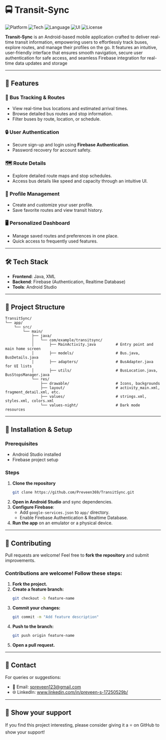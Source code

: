 # 🚍 Transit-Sync

![Platform](https://img.shields.io/badge/Platform-Android-blue.svg) 
![Tech](https://img.shields.io/badge/Backend-Firebase-orange.svg) 
![Language](https://img.shields.io/badge/Language-Java-yellow.svg)
![UI](https://img.shields.io/badge/UI-XML-green.svg) 
![License](https://img.shields.io/badge/License-MIT-lightgrey.svg)

**Transit-Sync** is an Android-based mobile application crafted to deliver real-time transit information, empowering users to effortlessly track buses, explore routes, and manage their profiles on the go. It features an intuitive, user-friendly interface that ensures smooth navigation, secure user authentication for safe access, and seamless Firebase integration for real-time data updates and storage

---

## 🚀 Features  

### 🚌 Bus Tracking & Routes
- View real-time bus locations and estimated arrival times.
- Browse detailed bus routes and stop information.
- Filter buses by route, location, or schedule.

### 🔒 User Authentication
- Secure sign-up and login using **Firebase Authentication**.
- Password recovery for account safety.

### 🗺️ Route Details
- Explore detailed route maps and stop schedules.
- Access bus details like speed and capacity through an intuitive UI.

### 👤 Profile Management
- Create and customize your user profile.
- Save favorite routes and view transit history.

### 🖥️ Personalized Dashboard
- Manage saved routes and preferences in one place.
- Quick access to frequently used features.

---

## 🛠️ Tech Stack  

- **Frontend**: Java, XML  
- **Backend**: Firebase (Authentication, Realtime Database)  
- **Tools**: Android Studio  

---

## 📂 Project Structure

```
TransitSync/
└── app/
    └── src/
        └── main/
            ├── java/
            │   └── com/example/transitsync/
            │       ├── MainActivity.java         # Entry point and main home screen
            │       ├── models/                   # Bus.java, BusDetails.java
            │       ├── adapters/                 # BusAdapter.java for UI lists
            │       ├── utils/                    # BusLocation.java, BusStopsManager.java
            └── res/
                ├── drawable/                     # Icons, backgrounds
                ├── layout/                       # activity_main.xml, fragment_detail.xml, etc.
                ├── values/                       # strings.xml, styles.xml, colors.xml
                └── values-night/                 # Dark mode resources
```

---

## 📲 Installation & Setup

### Prerequisites
- Android Studio installed
- Firebase project setup

### Steps
1. **Clone the repository**
   ```sh
   git clone https://github.com/Preveen369/TransitSync.git
   ```
2. **Open in Android Studio** and sync dependencies.
3. **Configure Firebase**:
   - Add `google-services.json` to `app/` directory.
   - Enable Firebase Authentication & Realtime Database.
4. **Run the app** on an emulator or a physical device.

---

## 🤝 Contributing
Pull requests are welcome! Feel free to **fork the repository** and submit improvements.

### Contributions are welcome! Follow these steps:
1. **Fork the project.**
2. **Create a feature branch:**
   ```sh
   git checkout -b feature-name
   ```
3. **Commit your changes:**
   ```sh
   git commit -m "Add feature description"
   ```
4. **Push to the branch:**
   ```sh
   git push origin feature-name
   ```
5. **Open a pull request.**

---

## 📧 Contact
For queries or suggestions:
- 📧 Email: spreveen123@gmail.com
- 🌐 LinkedIn: www.linkedin.com/in/preveen-s-17250529b/

---

## 🌟 Show your support
If you find this project interesting, please consider giving it a ⭐ on GitHub to show your support!
